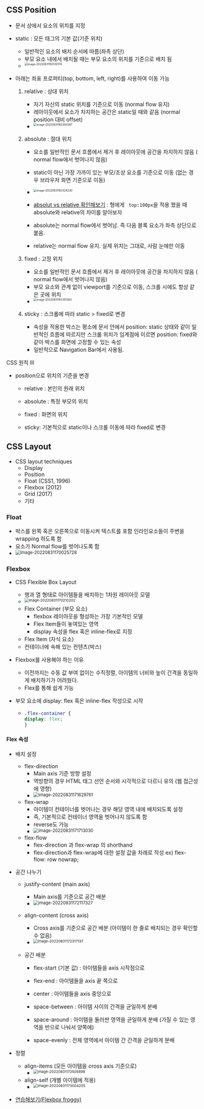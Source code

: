 ## CSS Position

* 문서 상에서 요소의 위치를 지정

* static : 모든 태그의 기본 값(기준 위치)

  * 일반적인 요소의 배치 순서에 따름(좌측 상단)
  * 부모 요소 내에서 배치될 때는 부모 요소의 위치를 기준으로 배치 됨
  * <img src="web_day3.assets/image-20220831163130174.png" alt="image-20220831163130174" style="zoom:50%;" align="left"/>

* 아래는 좌표 프로퍼티(top, bottom, left, right)를 사용하여 이동 가능

  1. relative : 상대 위치

     * 자기 자신의 static 위치를 기준으로 이동 (normal flow 유지)
     * 레아이웃에서 요소가 차지하는 공간은 static일 때와 같음 (normal position 대비 offset)
     * <img src="web_day3.assets/image-20220831163300367.png" alt="image-20220831163300367" style="zoom:50%;" align = "left"/>

  2. absolute : 절대 위치

     * 요소를 일반적인 문서 흐름에서 제거 후 레이아웃에 공간을 차지하지 않음 ( normal flow에서 벗어나지 않음)

     * static이 아닌 가장 가까이 있는 부모/조상 요소를 기준으로 이동 (없는 경우 브라우저 화면 기준으로 이동)
     * <img src="web_day3.assets/image-20220831163324230.png" alt="image-20220831163324230" style="zoom:50%;" align="left"/>

     * [absolut vs relative 확인해보기](./00_index.html) : 형에게 ` top:100px`을 적용 했을 때 absolute와 relative의 차이를 알아보자
     * absolute는 normal flow에서 벗어남. 즉 다음 블록 요소가 좌측 상단으로 붙음.
     * relative는 normal flow 유지. 실제 위치는 그대로, 사람 눈에만 이동

  3. fixed : 고정 위치

     * 요소를 일반적인 문서 흐름에서 제거 후 레이아웃에 공간을 차지하지 않음 ( normal flow에서 벗어나지 않음)
     * 부모 요소와 관계 없이 viewport를 기준으로 이동, 스크롤 시에도 항상 같은 곳에 위치
     * <img src="web_day3.assets/image-20220831163351383.png" alt="image-20220831163351383" style="zoom:50%;" align="left"/>

  4. sticky : 스크롤에 따라 static > fixed로 변경

     * 속성을 적용한 박스는 평소에 문서 안에서 position: static 상태와 같이 일반적인 흐름에 따르지만 스크롤 위치가 임계점에 이르면 position: fixed와 같이 박스를 화면에 고정할 수 있는 속성
     * 일반적으로 Navigation Bar에서 사용됨. 

CSS 원칙 III

* position으로 위치의 기준을 변경 

  * relative : 본인의 원래 위치 

  * absolute : 특정 부모의 위치 
  *  fixed : 화면의 위치
  * sticky: 기본적으로 static이나 스크롤 이동에 따라 fixed로 변경

## CSS Layout

* CSS layout techniques
  * Display 
  * Position 
  * Float (CSS1, 1996) 
  * Flexbox (2012)
  *  Grid (2017)
  * 기타

### Float

* 박스를 왼쪽 혹은 오른쪽으로 이동시켜 텍스트를 포함 인라인요소들이 주변을 wrapping 하도록 함
* 요소가 Normal flow를 벗어나도록 함
* <img src="web_day3.assets/image-20220831170025728.png" alt="image-20220831170025728" style="zoom:80%;" align="left"/>

### Flexbox

* CSS Flexible Box Layout

  * 행과 열 형태로 아이템들을 배치하는 1차원 레이아웃 모델
  * <img src="web_day3.assets/image-20220831170210202.png" alt="image-20220831170210202" style="zoom:67%;" align="left"/>
  * Flex Container (부모 요소)
    * flexbox 레이아웃을 형성하는 가장 기본적인 모델
    * Flex Item들이 놓여있는 영역
    * display 속성을 flex 혹은 inline-flex로 지정
  *  Flex Item (자식 요소)
    * 컨테이너에 속해 있는 컨텐츠(박스)

* Flexbox를 사용해야 하는 이유

  * 이전까지는 수동 값 부여 없이는 수직정렬, 아이템의 너비와 높이 간격을 동일하게 배치하기가 어려웠다.
  * Flex를 통해 쉽게 가능

* 부모 요소에 display: flex 혹은 inline-flex 작성으로 시작

  * ```css
    .flex-container {
    display: flex;
    }
    ```

#### Flex 속성

* 배치 설정

  * flex-direction
    * Main axis 기준 방향 설정
    * 역방향의 경우 HTML 태그 선언 순서와 시각적으로 다르니 유의 (웹 접근성에 영향)
    * <img src="web_day3.assets/image-20220831171629761.png" alt="image-20220831171629761" style="zoom:80%;" align="left"/>
  * flex-wrap
    * 아이템이 컨테이너를 벗어나는 경우 해당 영역 내에 배치되도록 설정
    * 즉, 기본적으로 컨테이너 영역을 벗어나지 않도록 함
    * reverse도 가능
    * <img src="web_day3.assets/image-20220831171713030.png" alt="image-20220831171713030" style="zoom: 80%;" align="left"/>
  * flex-flow
    * flex-direction 과 flex-wrap 의 shorthand
    * flex-direction과 flex-wrap에 대한 설정 값을 차례로 작성 ex) flex-flow: row nowrap;

* 공간 나누기

  * justify-content (main axis)

    * Main axis를 기준으로 공간 배분
    * <img src="web_day3.assets/image-20220831172117327.png" alt="image-20220831172117327" style="zoom:80%;" align="left"/>

  * align-content (cross axis)

    * Cross axis를 기준으로 공간 배분 (아이템이 한 줄로 배치되는 경우 확인할 수 없음)
    * <img src="web_day3.assets/image-20220831172317137.png" alt="image-20220831172317137" style="zoom: 67%;" align="left"/>

  * 공간 배분

    * flex-start (기본 값) : 아이템들을 axis 시작점으로
    * flex-end : 아이템들을 axis 끝 쪽으로

    * center : 아이템들을 axis 중앙으로

    * space-between : 아이템 사이의 간격을 균일하게 분배

    * space-around : 아이템을 둘러싼 영역을 균일하게 분배 (가질 수 있는 영역을 반으로 나눠서 양쪽에)
    * space-evenly : 전체 영역에서 아이템 간 간격을 균일하게 분배

* 정렬

  * align-items (모든 아이템을 cross axis 기준으로)
    * <img src="web_day3.assets/image-20220831172926898.png" alt="image-20220831172926898" style="zoom:67%;" align="left"/>
  * align-self (개별 아이템에 적용)
    * <img src="web_day3.assets/image-20220831173004205.png" alt="image-20220831173004205" style="zoom: 67%;" align="left"/>

* [연습해보기(Flexbox froggy)](https://flexboxfroggy.com/#ko)